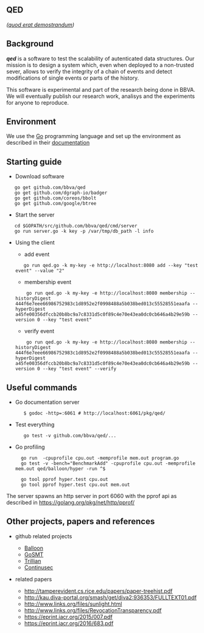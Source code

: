 ## QED

*([quod erat demostrandum](https://en.wikipedia.org/wiki/Q.E.D.))*

## Background 

***qed*** is a software to test the scalability of autenticated data structures. Our mission is to design a system which, even when deployed to a non-trusted sever, allows to verify the integrity of a chain of events and detect modifications of single events or parts of the history.

This software is experimental and part of the research being done in BBVA. We will eventually publish our research work, analisys and the experiments for anyone to reproduce. 

 ## Environment
 
 We use the [Go](https://golang.org) programming language and set up the environment as
 described in their [documentation](https://golang.org/doc/code.html)
 
 ## Starting guide
 
 - Download software
 ```
    go get github.com/bbva/qed
    go get github.com/dgraph-io/badger
    go get github.com/coreos/bbolt
    go get github.com/google/btree
 ```  
 - Start the server
 
 ```
    cd $GOPATH/src/github.com/bbva/qed/cmd/server
    go run server.go -k key -p /var/tmp/db_path -l info
 ```
 
 - Using the client
 
     - add event
 
     ```
        go run qed.go -k my-key -e http://localhost:8080 add --key "test event" --value "2"
     ```
 
     - membership event
 
    ```
        go run qed.go -k my-key -e http://localhost:8080 membership --historyDigest 444f6e7eee66986752983c1d8952e2f0998488a5b038bed013c55528551eaafa --hyperDigest a45fe00356dfccb20b8bc9a7c8331d5c0f89c4e70e43ea0dc0cb646a4b29e59b --version 0 --key "test event"
    ```

     - verify event

    ```
        go run qed.go -k my-key -e http://localhost:8080 membership --historyDigest 444f6e7eee66986752983c1d8952e2f0998488a5b038bed013c55528551eaafa --hyperDigest a45fe00356dfccb20b8bc9a7c8331d5c0f89c4e70e43ea0dc0cb646a4b29e59b --version 0 --key "test event" --verify
    ```

## Useful commands

- Go documentation server

  ```
     $ godoc -http=:6061 # http://localhost:6061/pkg/qed/
  ```
  
- Test everything
 
  ```
     go test -v github.com/bbva/qed/...
  ```   
- Go profiling

  ```  
    go run  -cpuprofile cpu.out -memprofile mem.out program.go
    go test -v -bench="BenchmarkAdd" -cpuprofile cpu.out -memprofile mem.out qed/balloon/hyper -run ^$
     
    go tool pprof hyper.test cpu.out 
    go tool pprof hyper.test cpu.out mem.out
  ```

The server spawns an http server in port 6060 with the pprof api as described in https://golang.org/pkg/net/http/pprof/

## Other projects, papers and references

- github related projects
   - [Balloon](https://github.com/pylls/balloon)
   - [GoSMT](https://github.com/pylls/gosmt)
   - [Trillian](https://github.com/google/trillian)
   - [Continusec](https://github.com/continusec/verifiabledatastructures)
 
 - related papers
   - http://tamperevident.cs.rice.edu/papers/paper-treehist.pdf
   - http://kau.diva-portal.org/smash/get/diva2:936353/FULLTEXT01.pdf
   - http://www.links.org/files/sunlight.html
   - http://www.links.org/files/RevocationTransparency.pdf
   - https://eprint.iacr.org/2015/007.pdf
   - https://eprint.iacr.org/2016/683.pdf

